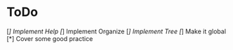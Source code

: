# ToDo

[*] Implement Help
[*] Implement Organize
[*] Implement Tree
[*] Make it global
[*] Cover some good practice
